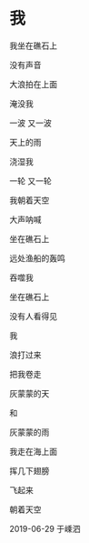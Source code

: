 # 我

我坐在礁石上

没有声音

大浪拍在上面

淹没我

一波 又一波

天上的雨

浇湿我

一轮 又一轮

我朝着天空

大声呐喊

坐在礁石上

远处渔船的轰鸣

吞噬我

坐在礁石上

没有人看得见

我

浪打过来

把我卷走

灰蒙蒙的天

和

灰蒙蒙的雨

我走在海上面

挥几下翅膀

飞起来

朝着天空



2019-06-29 于嵊泗